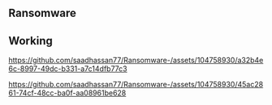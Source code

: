 ## Ransomware
## Working

https://github.com/saadhassan77/Ransomware-/assets/104758930/a32b4e6c-8997-49dc-b331-a7c14dfb77c3

https://github.com/saadhassan77/Ransomware-/assets/104758930/45ac2861-74cf-48cc-ba0f-aa08961be628


